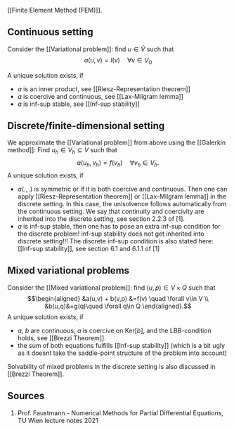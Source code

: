[[Finite Element Method (FEM)]].

## Continuous setting
Consider the [[Variational problem]]: find $u\in \hat{V}$ such that 
$$a(u,v)=l(v) \quad \forall v\in V_0$$

A unique solution exists, if
- $a$ is an inner product, see [[Riesz-Representation theorem]]
- $a$ is coercive and continuous, see [[Lax-Milgram lemma]]
- $a$ is inf-sup stable, see [[Inf-sup stability]]


## Discrete/finite-dimensional setting
We approximate the [[Variational problem]] from above using the [[Galerkin method]]: Find $u_h \in V_h\subseteq V$ such that $$a(u_h,v_h)=f(v_h)\quad \forall v_h\in V_h.$$
A unique solution exists, if
- $a(.,.)$ is symmetric or if it is both coercive and continuous. Then one can apply [[Riesz-Representation theorem]] or [[Lax-Milgram lemma]] in the discrete setting. In this case, the unisolvence follows automatically from the continuous setting. We say that continuity and coercivity are inherited into the discrete setting, see section 2.2.3 of [1].
- $a$ is inf-sup stable, then one has to pose an extra inf-sup condition for the discrete problem! inf-sup stability does not get inherited into discrete setting!!! The discrete inf-sup condition is also stated here: [[Inf-sup stability]], see section 6.1 and 6.1.1 of [1]


## Mixed variational problems
Consider the [[Mixed variational problem]]: find $(u,p)\in V\times Q$ such that 
$$\begin{aligned}
&a(u,v) + b(v,p) &=f(v) \quad \forall v\in V \\
&b(u,q)&=g(q)\quad \forall q\in Q
\end{aligned}.$$
A unique solution exists, if
- $a$, $b$ are continuous, $a$ is coercive on $\text{Ker}[b]$, and the LBB-condition holds, see [[Brezzi Theorem]].
- the sum of both equations fulfills [[Inf-sup stability]] (which is a bit ugly as it doesnt take the saddle-point structure of the problem into account)

Solvability of mixed problems in the discrete setting is also discussed in [[Brezzi Theorem]].


## Sources
1. Prof. Faustmann - Numerical Methods for Partial Differential Equations, TU Wien lecture notes 2021

